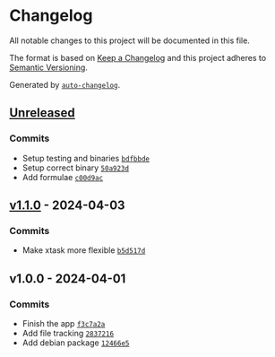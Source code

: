 # Changelog

All notable changes to this project will be documented in this file.

The format is based on [Keep a Changelog](https://keepachangelog.com/en/1.0.0/)
and this project adheres to [Semantic Versioning](https://semver.org/spec/v2.0.0.html).

Generated by [`auto-changelog`](https://github.com/CookPete/auto-changelog).

## [Unreleased](https://github.com/annie444/version/compare/v1.1.0...HEAD)

### Commits

- Setup testing and binaries [`bdfbbde`](https://github.com/annie444/version/commit/bdfbbdec080d00ab284e01293a215a088e40e085)
- Setup correct binary [`50a923d`](https://github.com/annie444/version/commit/50a923de9b96cf3528735adf5fa30e005e3ca415)
- Add formulae [`c00d9ac`](https://github.com/annie444/version/commit/c00d9ac2fda28c028ac467950e4b4fde47d9feaa)

## [v1.1.0](https://github.com/annie444/version/compare/v1.0.0...v1.1.0) - 2024-04-03

### Commits

- Make xtask more flexible [`b5d517d`](https://github.com/annie444/version/commit/b5d517de1007e372557f5c977f242891ae75111a)

## v1.0.0 - 2024-04-01

### Commits

- Finish the app [`f3c7a2a`](https://github.com/annie444/version/commit/f3c7a2acdf94ec6546030eb9d3b3edaf3be85e81)
- Add file tracking [`2837216`](https://github.com/annie444/version/commit/28372165cf2649702cffc0cfdcf7c1c915b02366)
- Add debian package [`12466e5`](https://github.com/annie444/version/commit/12466e599d4793089558c2fd431a2b8a59902f7e)

